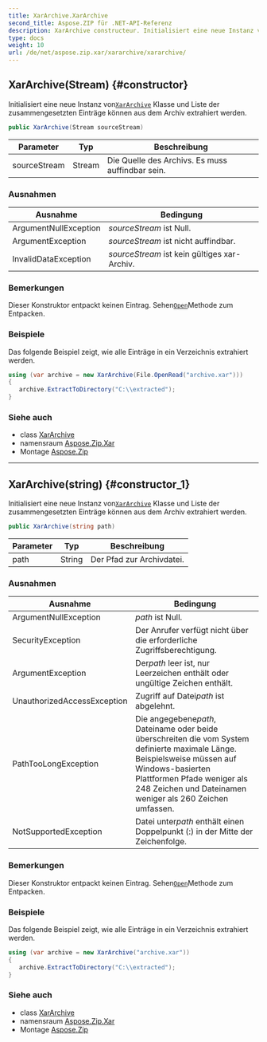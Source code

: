 ```yaml
---
title: XarArchive.XarArchive
second_title: Aspose.ZIP für .NET-API-Referenz
description: XarArchive constructeur. Initialisiert eine neue Instanz vonXarArchive Klasse und Liste der zusammengesetzten Einträge können aus dem Archiv extrahiert werden.
type: docs
weight: 10
url: /de/net/aspose.zip.xar/xararchive/xararchive/
---
```

## XarArchive(Stream) {#constructor}

Initialisiert eine neue Instanz von[`XarArchive`](../) Klasse und Liste der zusammengesetzten Einträge können aus dem Archiv extrahiert werden.

```csharp
public XarArchive(Stream sourceStream)
```

| Parameter | Typ | Beschreibung |
| --- | --- | --- |
| sourceStream | Stream | Die Quelle des Archivs. Es muss auffindbar sein. |

### Ausnahmen

| Ausnahme | Bedingung |
| --- | --- |
| ArgumentNullException | *sourceStream* ist Null. |
| ArgumentException | *sourceStream* ist nicht auffindbar. |
| InvalidDataException | *sourceStream* ist kein gültiges xar-Archiv. |

### Bemerkungen

Dieser Konstruktor entpackt keinen Eintrag. Sehen[`Open`](../../xarfileentry/open/)Methode zum Entpacken.

### Beispiele

Das folgende Beispiel zeigt, wie alle Einträge in ein Verzeichnis extrahiert werden.

```csharp
using (var archive = new XarArchive(File.OpenRead("archive.xar")))
{
   archive.ExtractToDirectory("C:\\extracted");
}
```

### Siehe auch

* class [XarArchive](../)
* namensraum [Aspose.Zip.Xar](../../xararchive/)
* Montage [Aspose.Zip](../../../)

---

## XarArchive(string) {#constructor_1}

Initialisiert eine neue Instanz von[`XarArchive`](../) Klasse und Liste der zusammengesetzten Einträge können aus dem Archiv extrahiert werden.

```csharp
public XarArchive(string path)
```

| Parameter | Typ | Beschreibung |
| --- | --- | --- |
| path | String | Der Pfad zur Archivdatei. |

### Ausnahmen

| Ausnahme | Bedingung |
| --- | --- |
| ArgumentNullException | *path* ist Null. |
| SecurityException | Der Anrufer verfügt nicht über die erforderliche Zugriffsberechtigung. |
| ArgumentException | Der*path* leer ist, nur Leerzeichen enthält oder ungültige Zeichen enthält. |
| UnauthorizedAccessException | Zugriff auf Datei*path* ist abgelehnt. |
| PathTooLongException | Die angegebene*path*, Dateiname oder beide überschreiten die vom System definierte maximale Länge. Beispielsweise müssen auf Windows-basierten Plattformen Pfade weniger als 248 Zeichen und Dateinamen weniger als 260 Zeichen umfassen. |
| NotSupportedException | Datei unter*path* enthält einen Doppelpunkt (:) in der Mitte der Zeichenfolge. |

### Bemerkungen

Dieser Konstruktor entpackt keinen Eintrag. Sehen[`Open`](../../xarfileentry/open/)Methode zum Entpacken.

### Beispiele

Das folgende Beispiel zeigt, wie alle Einträge in ein Verzeichnis extrahiert werden.

```csharp
using (var archive = new XarArchive("archive.xar")) 
{
   archive.ExtractToDirectory("C:\\extracted");
}
```

### Siehe auch

* class [XarArchive](../)
* namensraum [Aspose.Zip.Xar](../../xararchive/)
* Montage [Aspose.Zip](../../../)


